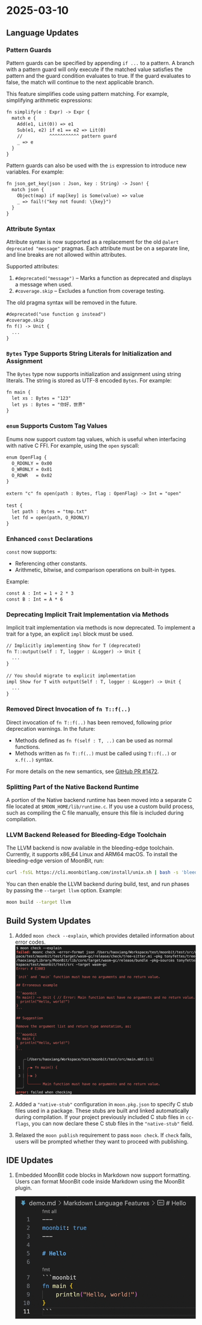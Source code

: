# 2025-03-10

## Language Updates

### Pattern Guards

Pattern guards can be specified by appending `if ...` to a pattern. A branch with a pattern guard will only execute if the matched value satisfies the pattern and the guard condition evaluates to true. If the guard evaluates to false, the match will continue to the next applicable branch.

This feature simplifies code using pattern matching. For example, simplifying arithmetic expressions:

```moonbit
fn simplify(e : Expr) -> Expr {
  match e {
    Add(e1, Lit(0)) => e1
    Sub(e1, e2) if e1 == e2 => Lit(0)
    //          ^^^^^^^^^^^ pattern guard
    _ => e
  }
}
```

Pattern guards can also be used with the `is` expression to introduce new variables. For example:

```moonbit
fn json_get_key(json : Json, key : String) -> Json! {
  match json {
    Object(map) if map[key] is Some(value) => value
    _ => fail!("key not found: \{key}")
  }
}
```

### Attribute Syntax

Attribute syntax is now supported as a replacement for the old `@alert deprecated "message"` pragmas. Each attribute must be on a separate line, and line breaks are not allowed within attributes.

Supported attributes:

1. `#deprecated("message")` – Marks a function as deprecated and displays a message when used.
2. `#coverage.skip` – Excludes a function from coverage testing.

The old pragma syntax will be removed in the future.

```moonbit
#deprecated("use function g instead")
#coverage.skip
fn f() -> Unit {
  ...
}
```

### `Bytes` Type Supports String Literals for Initialization and Assignment

The `Bytes` type now supports initialization and assignment using string literals. The string is stored as UTF-8 encoded `Bytes`. For example:

```moonbit
fn main {
  let xs : Bytes = "123"
  let ys : Bytes = "你好，世界"
}
```

### `enum` Supports Custom Tag Values

Enums now support custom tag values, which is useful when interfacing with native C FFI. For example, using the `open` syscall:

```moonbit
enum OpenFlag {
  O_RDONLY = 0x00
  O_WRONLY = 0x01
  O_RDWR   = 0x02
}

extern "c" fn open(path : Bytes, flag : OpenFlag) -> Int = "open"

test {
  let path : Bytes = "tmp.txt"
  let fd = open(path, O_RDONLY)
}
```

### Enhanced `const` Declarations

`const` now supports:

- Referencing other constants.
- Arithmetic, bitwise, and comparison operations on built-in types.

Example:

```moonbit
const A : Int = 1 + 2 * 3
const B : Int = A * 6
```

### Deprecating Implicit Trait Implementation via Methods

Implicit trait implementation via methods is now deprecated. To implement a trait for a type, an explicit `impl` block must be used.

```moonbit
// Implicitly implementing Show for T (deprecated)
fn T::output(self : T, logger : &Logger) -> Unit {
  ...
}

// You should migrate to explicit implementation
impl Show for T with output(Self : T, logger : &Logger) -> Unit {
  ...
}
```

### Removed Direct Invocation of `fn T::f(..)`

Direct invocation of `fn T::f(..)` has been removed, following prior deprecation warnings. In the future:

- Methods defined as `fn f(self : T, ..)` can be used as normal functions.
- Methods written as `fn T::f(..)` must be called using `T::f(..)` or `x.f(..)` syntax.

For more details on the new semantics, see [GitHub PR #1472](https://github.com/moonbitlang/core/pull/1472).

### Splitting Part of the Native Backend Runtime

A portion of the Native backend runtime has been moved into a separate C file located at `$MOON_HOME/lib/runtime.c`. If you use a custom build process, such as compiling the C file manually, ensure this file is included during compilation.

### LLVM Backend Released for Bleeding-Edge Toolchain

The LLVM backend is now available in the bleeding-edge toolchain. Currently, it supports x86_64 Linux and ARM64 macOS. To install the bleeding-edge version of MoonBit, run:

```bash
curl -fsSL https://cli.moonbitlang.com/install/unix.sh | bash -s 'bleeding'
```

You can then enable the LLVM backend during build, test, and run phases by passing the `--target llvm` option. Example:

```bash
moon build --target llvm
```

## Build System Updates

1. Added `moon check --explain`, which provides detailed information about error codes.
   ![explain](explain.png)

2. Added a `"native-stub"` configuration in `moon.pkg.json` to specify C stub files used in a package. These stubs are built and linked automatically during compilation. If your project previously included C stub files in `cc-flags`, you can now declare these C stub files in the `"native-stub"` field.

3. Relaxed the `moon publish` requirement to pass `moon check`. If `check` fails, users will be prompted whether they want to proceed with publishing.

## IDE Updates

1. Embedded MoonBit code blocks in Markdown now support formatting. Users can format MoonBit code inside Markdown using the MoonBit plugin.

   ![fmt](fmt.gif)
